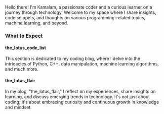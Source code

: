 Hello there! I'm Kamalam, a passionate coder and a curious learner on a journey through technology. Welcome to my space where I share insights, code snippets, and thoughts on various programming-related topics, machine learning, and beyond.

### What to Expect

#### the_lotus_code_list

This section is dedicated to my coding blog, where I delve into the intricacies of Python, C++, data manipulation, machine learning algorithms, and much more. 

#### the_lotus_flair

In my blog, "the_lotus_flair," I reflect on my experiences, share insights on learning, and discuss emerging trends in technology. It's not just about coding; it's about embracing curiosity and continuous growth in knowledge and mindset.
